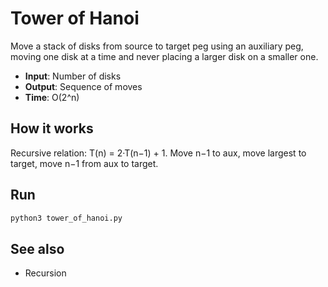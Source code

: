# Tower of Hanoi

Move a stack of disks from source to target peg using an auxiliary peg, moving one disk at a time and never placing a larger disk on a smaller one.

- **Input**: Number of disks
- **Output**: Sequence of moves
- **Time**: O(2^n)

## How it works
Recursive relation: T(n) = 2·T(n−1) + 1. Move n−1 to aux, move largest to target, move n−1 from aux to target.

## Run
```bash
python3 tower_of_hanoi.py
```

## See also
- Recursion
